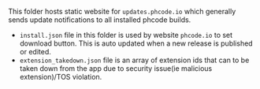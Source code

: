 This folder hosts static website for `updates.phcode.io` which generally sends
update notifications to all installed phcode builds.

* `install.json` file in this folder is used by website `phcode.io` to set download button. This is auto updated
  when a new release is published or edited.
* `extension_takedown.json` file is an array of extension ids that can to be taken down from the app due to
  security issue(ie malicious extension)/TOS violation.
